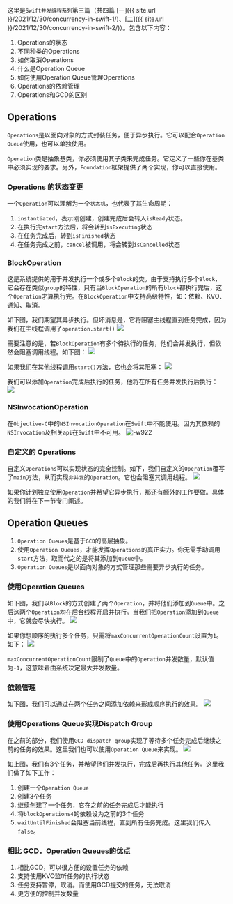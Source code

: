 
这里是`Swift并发编程系列`第三篇（共四篇 [一]({{ site.url }}/2021/12/30/concurrency-in-swift-1/)、[二]({{ site.url }}/2021/12/30/concurrency-in-swift-2/)）。包含以下内容：
1. Operations的状态
2. 不同种类的Operations
3. 如何取消Operations
4. 什么是Operation Queue
5. 如何使用Operation Queue管理Operations
6. Operations的依赖管理
7. Operations和GCD的区别


## Operations

`Operations`是以面向对象的方式封装任务，便于异步执行。它可以配合`Operation Queue`使用，也可以单独使用。

`Operation`类是抽象基类，你必须使用其子类来完成任务。它定义了一些你在基类中必须实现的要求。另外，`Foundation`框架提供了两个实现，你可以直接使用。

### Operations 的状态变更

一个`Operation`可以理解为一个`状态机`，也代表了其生命周期：
1. `instantiated`，表示刚创建，创建完成后会转入`isReady`状态。
2. 在执行完`start`方法后，将会转到`isExecuting`状态
3. 在任务完成后，转到`isFinished`状态
4. 在任务完成之前，`cancel`被调用，将会转到`isCancelled`状态

### BlockOperation

这是系统提供的用于并发执行一个或多个`Block`的类。由于支持执行多个`Block`，它会存在类似`group`的特性，只有当`BlockOperation`的所有`block`都执行完后，这个`Operation`才算执行完。在`BlockOperation`中支持高级特性，如：依赖、KVO、通知、取消。

如下图，我们期望其异步执行。但坏消息是，它将阻塞主线程直到任务完成，因为我们在主线程调用了`operation.start()`
![](media/16419627787521.png)

需要注意的是，若`BlockOperation`有多个待执行的任务，他们会并发执行，但依然会阻塞调用线程。如下图：
![](media/16419629870711.png)

如果我们在其他线程调用`start()`方法，它也会将其阻塞：
![](media/16419632928864.png)

我们可以添加`Operation`完成后执行的任务，他将在所有任务并发执行后执行：
![](media/16419634977469.png)

### NSInvocationOperation

在`Objective-C`中的`NSInvocationOperation`在`Swift`中不能使用。因为其依赖的`NSInvocation`及相关`api`在`Swift`中不可用。
![-w922](media/16419638386237.jpg)

### 自定义的 Operations

自定义`Operations`可以实现状态的完全控制。如下，我们自定义的`Operation`覆写了`main`方法，从而实现`非并发`的`Operation`。它也会阻塞其调用线程。
![](media/16419648309816.png)

如果你计划独立使用`Operation`并希望它异步执行，那还有额外的工作要做。具体的我们将在下一节专门阐述。

## Operation Queues

1. `Operation Queues`是基于`GCD`的高层抽象。
2. 使用`Operation Queues`，才能发挥`Operations`的真正实力。你无需手动调用`start`方法，取而代之的是将其添加到`Queue`中。
3. `Operation Queues`是以面向对象的方式管理那些需要异步执行的任务。

### 使用Operation Queues

如下图，我们以`Block`的方式创建了两个`Operation`，并将他们添加到`Queue`中。之后这两个`Operation`均在后台线程开启并执行。当我们把`Operation`添加到`Queue`中，它就会尽快执行。
![](media/16419684109100.png)

如果你想顺序的执行多个任务，只需将`maxConcurrentOperationCount`设置为`1`。如下：
![](media/16419685107816.png)

`maxConcurrentOperationCount`限制了`Queue`中的`Operation`并发数量，默认值为`-1`，这意味着由系统决定最大并发数量。

### 依赖管理

如下图，我们可以通过在两个任务之间添加依赖来形成顺序执行的效果。
![](media/16419689350663.png)

### 使用Operations Queue实现Dispatch Group

在之前的部分，我们使用`GCD dispatch group`实现了等待多个任务完成后继续之前的任务的效果。这里我们也可以使用`Operation Queue`来实现。
![](media/16419700621163.png)

如上图，我们有3个任务，并希望他们并发执行，完成后再执行其他任务。这里我们做了如下工作：
1. 创建一个`Operation Queue`
2. 创建3个任务
3. 继续创建了一个任务，它在之前的任务完成后才能执行
4. 将`blockOperations4`的依赖设为之前的3个任务
5. `waitUntilFinished`会阻塞当前线程，直到所有任务完成。这里我们传入`false`。

### 相比 GCD，Operation Queues的优点

1. 相比GCD，可以很方便的设置任务的依赖
2. 支持使用KVO监听任务的执行状态
3. 任务支持暂停，取消。而使用GCD提交的任务，无法取消
4. 更方便的控制并发数量